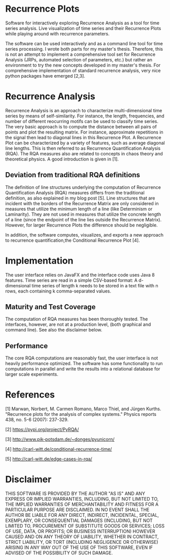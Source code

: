 # Recurrence Plots
Software for interactively exploring Recurrence Analysis as a tool for time series analysis. Live visualization of time series and their Recurrence Plots while playing around with recurrence parameters.

The software can be used interactively and as a command line tool for time series processing. I wrote both parts for my master's thesis. Therefore, this is not an attempt to implement a comprehensive tool set for Recurrence Analysis (JRPs, automated selection of parameters, etc.) but rather an environment to try the new concepts developed in my master's thesis. For comprehensive implementation of standard recurrence analysis, very nice python packages have emerged [2,3].

# Recurrence Analysis

Recurrence Analysis is an approach to characterize multi-dimensional time series by means of self-similarity. For instance, the length, frequencies, and number of different reocurring motifs can be used to classify time series. The very basic approach is to compute the distance between all pairs of points and plot the resulting matrix. For instance, approximate repetitions in the signal then lead to diagonal lines in this Recurrence Plot. A Recurrence Plot can be characterized by a variety of features, such as average diagonal line lengths. This is then referred to as Recurrence Quantification Analysis (RQA). The RQA measures also are related to concepts in chaos theory and theoretical physics. A good introduction is given in [1].

## Deviation from traditional RQA definitions
The definition of line structures underlying the computation of Recurrence Quantification Analysis (RQA) measures differs from the traditional definition, as also explained in my blog post [5].
Line structures that are incident with the borders of the Recurrence Matrix are only considered in measures that utilize the minimum length of a line (like Determinism or Laminarity).
They are not used in measures that utilize the concrete length of a line (since the endpoint of the line lies outside the Recurrence Matrix).
However, for larger Recurrence Plots the difference should be negligible.

In addition, the software computes, visualizes, and exports a new approach to recurrence quantification,the Conditional Recurrence Plot [4].

# Implementation

The user interface relies on JavaFX and the interface code uses Java 8 features.
Time series are read in a simple CSV-based format: A d-dimensional time series of length k needs to be stored in a text file with n rows, each containing k comma-separated values.

## Maturity and Test Coverage

The computation of RQA measures has been thoroughly tested. The interfaces, however, are not at a production level, (both graphical and command line). See also the disclaimer below.

## Performance
The core RQA computations are reasonably fast, the user interface is not heavily performance optimized.
The software has some functionality to run computations in parallel and write the results into a relational database for larger scale experiments. 

# References

[1] Marwan, Norbert, M. Carmen Romano, Marco Thiel, and Jürgen Kurths. "Recurrence plots for the analysis of complex systems." Physics reports 438, no. 5-6 (2007): 237-329.

[2] https://pypi.org/project/PyRQA/

[3] http://www.pik-potsdam.de/~donges/pyunicorn/

[4] http://carl-witt.de/conditional-recurrence-time/

[5] http://carl-witt.de/edge-cases-in-rqa/

# Disclaimer

THIS SOFTWARE IS PROVIDED BY THE AUTHOR "AS IS" AND ANY EXPRESS OR IMPLIED WARRANTIES, INCLUDING, BUT NOT LIMITED TO, THE IMPLIED WARRANTIES OF MERCHANTABILITY AND FITNESS FOR A PARTICULAR PURPOSE ARE DISCLAIMED. IN NO EVENT SHALL THE AUTHOR BE LIABLE FOR ANY DIRECT, INDIRECT, INCIDENTAL, SPECIAL, EXEMPLARY, OR CONSEQUENTIAL DAMAGES (INCLUDING, BUT NOT LIMITED TO, PROCUREMENT OF SUBSTITUTE GOODS OR SERVICES; LOSS OF USE, DATA, OR PROFITS; OR BUSINESS INTERRUPTION) HOWEVER CAUSED AND ON ANY THEORY OF LIABILITY, WHETHER IN CONTRACT, STRICT LIABILITY, OR TORT (INCLUDING NEGLIGENCE OR OTHERWISE) ARISING IN ANY WAY OUT OF THE USE OF THIS SOFTWARE, EVEN IF ADVISED OF THE POSSIBILITY OF SUCH DAMAGE.
